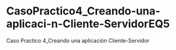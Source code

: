 # CasoPractico4_Creando-una-aplicaci-n-Cliente-ServidorEQ5
Caso Practico 4_Creando una aplicación Cliente-Servidor

